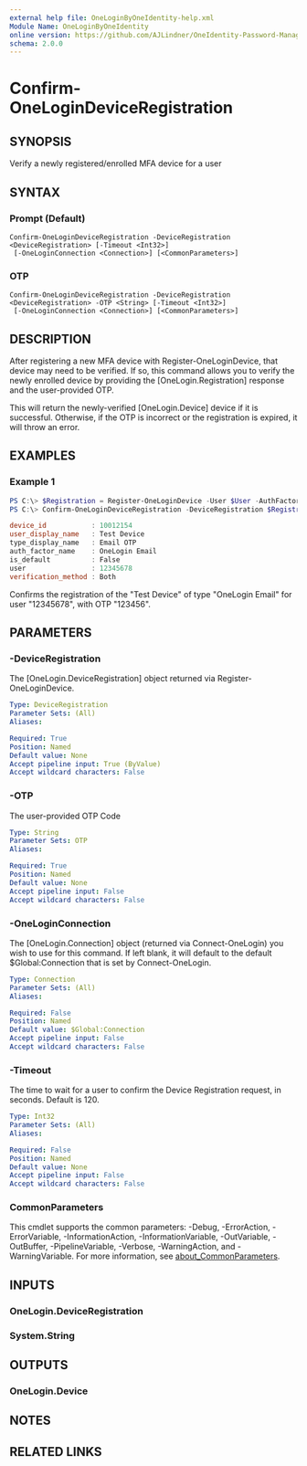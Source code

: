 ```yaml
---
external help file: OneLoginByOneIdentity-help.xml
Module Name: OneLoginByOneIdentity
online version: https://github.com/AJLindner/OneIdentity-Password-Manager-OneLogin-Integration/blob/master/Docs/Confirm-OneLoginDeviceRegistration.md
schema: 2.0.0
---
```


# Confirm-OneLoginDeviceRegistration

## SYNOPSIS
Verify a newly registered/enrolled MFA device for a user

## SYNTAX

### Prompt (Default)
```
Confirm-OneLoginDeviceRegistration -DeviceRegistration <DeviceRegistration> [-Timeout <Int32>]
 [-OneLoginConnection <Connection>] [<CommonParameters>]
```

### OTP
```
Confirm-OneLoginDeviceRegistration -DeviceRegistration <DeviceRegistration> -OTP <String> [-Timeout <Int32>]
 [-OneLoginConnection <Connection>] [<CommonParameters>]
```

## DESCRIPTION
After registering a new MFA device with Register-OneLoginDevice, that device may need to be verified. If so, this command allows you to verify the newly enrolled device by providing the [OneLogin.Registration] response and the user-provided OTP.

This will return the newly-verified [OneLogin.Device] device if it is successful. Otherwise, if the OTP is incorrect or the registration is expired, it will throw an error.

## EXAMPLES

### Example 1
```powershell
PS C:\> $Registration = Register-OneLoginDevice -User $User -AuthFactor $AuthFactor -DisplayName "Test Device"
PS C:\> Confirm-OneLoginDeviceRegistration -DeviceRegistration $Registration -OTP 123456

device_id           : 10012154
user_display_name   : Test Device
type_display_name   : Email OTP
auth_factor_name    : OneLogin Email
is_default          : False
user                : 12345678
verification_method : Both
```

Confirms the registration of the "Test Device" of type "OneLogin Email" for user "12345678", with OTP "123456".

## PARAMETERS

### -DeviceRegistration
The [OneLogin.DeviceRegistration] object returned via Register-OneLoginDevice.

```yaml
Type: DeviceRegistration
Parameter Sets: (All)
Aliases:

Required: True
Position: Named
Default value: None
Accept pipeline input: True (ByValue)
Accept wildcard characters: False
```

### -OTP
The user-provided OTP Code

```yaml
Type: String
Parameter Sets: OTP
Aliases:

Required: True
Position: Named
Default value: None
Accept pipeline input: False
Accept wildcard characters: False
```

### -OneLoginConnection
The [OneLogin.Connection] object (returned via Connect-OneLogin) you wish to use for this command. If left blank, it will default to the default $Global:Connection that is set by Connect-OneLogin.

```yaml
Type: Connection
Parameter Sets: (All)
Aliases:

Required: False
Position: Named
Default value: $Global:Connection
Accept pipeline input: False
Accept wildcard characters: False
```

### -Timeout
The time to wait for a user to confirm the Device Registration request, in seconds. Default is 120.

```yaml
Type: Int32
Parameter Sets: (All)
Aliases:

Required: False
Position: Named
Default value: None
Accept pipeline input: False
Accept wildcard characters: False
```

### CommonParameters
This cmdlet supports the common parameters: -Debug, -ErrorAction, -ErrorVariable, -InformationAction, -InformationVariable, -OutVariable, -OutBuffer, -PipelineVariable, -Verbose, -WarningAction, and -WarningVariable. For more information, see [about_CommonParameters](http://go.microsoft.com/fwlink/?LinkID=113216).

## INPUTS

### OneLogin.DeviceRegistration

### System.String

## OUTPUTS

### OneLogin.Device

## NOTES

## RELATED LINKS
